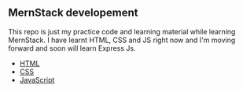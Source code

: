 ## MernStack developement

This repo is just my practice code and learning material while learning MernStack. I have learnt HTML, CSS and JS right now and I'm moving forward and soon will learn Express Js.

- [HTML](HTML/)
- [CSS](CSS/)
- [JavaScript](JAVASCRIPT/)